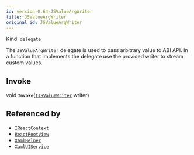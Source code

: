 ```yaml
---
id: version-0.64-JSValueArgWriter
title: JSValueArgWriter
original_id: JSValueArgWriter
---
```


Kind: `delegate`

The `JSValueArgWriter` delegate is used to pass arbitrary value to ABI API. 
In a function that implements the delegate use the provided writer to stream custom values.

## Invoke
void **`Invoke`**([`IJSValueWriter`](IJSValueWriter) writer)





## Referenced by
- [`IReactContext`](IReactContext)
- [`ReactRootView`](ReactRootView)
- [`XamlHelper`](XamlHelper)
- [`XamlUIService`](XamlUIService)
